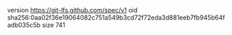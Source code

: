 version https://git-lfs.github.com/spec/v1
oid sha256:0aa02f36e19064082c751a549b3cd72f72eda3d881eeb7fb945b64fadb035c5b
size 741
